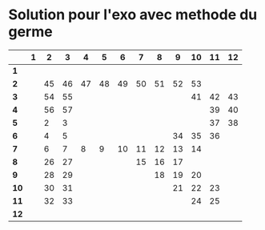 # Solution pour l'exo avec methode du germe

|        | 1  | 2  | 3  | 4  | 5  | 6  | 7  | 8  | 9  | 10 | 11 | 12 |
| ------ | -- | -- | -- | -- | -- | -- | -- | -- | -- | -- | -- | -- |
| **1**  |    |    |    |    |    |    |    |    |    |    |    |    |
| **2**  |    | 45 | 46 | 47 | 48 | 49 | 50 | 51 | 52 | 53 |    |    |
| **3**  |    | 54 | 55 |    |    |    |    |    |    | 41 | 42 | 43 |
| **4**  |    | 56 | 57 |    |    |    |    |    |    |    | 39 | 40 |
| **5**  |    | 2  | 3  |    |    |    |    |    |    |    | 37 | 38 |
| **6**  |    | 4  | 5  |    |    |    |    |    | 34 | 35 | 36 |    |
| **7**  |    | 6  | 7  | 8  | 9  | 10 | 11 | 12 | 13 | 14 |    |    |
| **8**  |    | 26 | 27 |    |    |    | 15 | 16 | 17 |    |    |    |
| **9**  |    | 28 | 29 |    |    |    |    | 18 | 19 | 20 |    |    |
| **10** |    | 30 | 31 |    |    |    |    |    | 21 | 22 | 23 |    |
| **11** |    | 32 | 33 |    |    |    |    |    |    | 24 | 25 |    |
| **12** |    |    |    |    |    |    |    |    |    |    |    |    |

